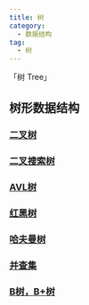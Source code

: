 ```yaml
---
title: 树
category: 
  - 数据结构
tag: 
  - 树
---
```


「树 Tree」

<!-- more -->





## 树形数据结构

### [二叉树](./2.md)

### [二叉搜索树](./3.md)

### [AVL树](./5.md)

### [红黑树](./4.md)

### [哈夫曼树](./6.md)

### [并查集](./7.md)

### [B树，B+树 ](./8.md)



